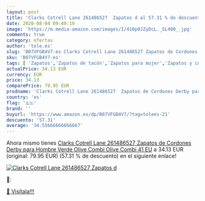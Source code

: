 ```yaml
---
layout: post
title: 'Clarks Cotrell Lane 261486527  Zapatos d al 57.31 % de descuento'
date: 2020-08-04 09:49:19
image: 'https://m.media-amazon.com/images/I/410p0JZyDcL._SL400_.jpg'
comments: true
category: ofertas
author: 'tole.es'
slug: 'B07VFGB4V7-es Clarks Cotrell Lane 261486527 Zapatos de Cordones Derby...'
sku: 'B07VFGB4V7-es'
tags: [ 'Zapatos','Zapatos de tacón','Zapatos para mujer','Zapatos y complementos','zapatos', ]
actualPrice: 34.13 EUR
currency: EUR
price: 34.13
comparePrice: 79.95 EUR
prodname: 'Clarks Cotrell Lane 261486527  Zapatos de Cordones Derby para Hombre  Verde  Olive Combi Olive Combi   41 EU'
country: 'es'
flag: '🇪🇸'
brand: ''
buyurl: 'https://www.amazon.es/dp/B07VFGB4V7/?tag=tolees-21'
descuento: '57.31'
average: '34.55666666666667'
---
```


Ahora mismo tienes [Clarks Cotrell Lane 261486527  Zapatos de Cordones Derby para Hombre  Verde  Olive Combi Olive Combi   41 EU](https://www.amazon.es/dp/B07VFGB4V7/?tag=tolees-21) a 34.13 EUR (original: 79.95 EUR) (57.31 %  de descuento) en el siguiente enlace!

[![Clarks Cotrell Lane 261486527  Zapatos d](https://m.media-amazon.com/images/I/410p0JZyDcL._SL400_.jpg)](https://www.amazon.es/dp/B07VFGB4V7/?tag=tolees-21)

🔎:


[🛒 Visítala!!!](https://www.amazon.es/dp/B07VFGB4V7/?tag=tolees-21)

